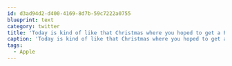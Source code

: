 ```yaml
---
id: d3ad94d2-d400-4169-8d7b-59c7222a0755
blueprint: text
category: twitter
title: 'Today is kind of like that Christmas where you hoped to get a Playstation but got clothes and puzzles instead #Apple'
caption: 'Today is kind of like that Christmas where you hoped to get a Playstation but got clothes and puzzles instead <span class="hashtag hashtag_local">#<a href="http://tweettemp.darylchymko.ca/?tag=apple">Apple</a>'
tags:
  - Apple
---
```

